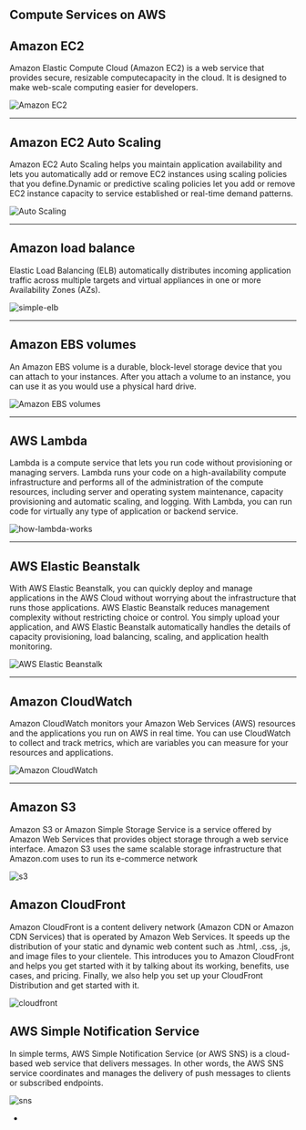  Compute Services on AWS
 -------





Amazon EC2 
---

Amazon Elastic Compute Cloud (Amazon EC2) is a web service that provides secure, resizable computecapacity in the cloud. It is designed to make web-scale computing easier for developers.


![Amazon EC2 ](https://user-images.githubusercontent.com/106643382/204760846-a19b5067-e692-4765-97ed-775f7f0b3b60.png "Amazon EC2 ")


---

Amazon EC2 Auto Scaling
---

Amazon EC2 Auto Scaling helps you maintain application availability and lets you automatically add or remove EC2 instances using scaling policies that you define.Dynamic or predictive scaling policies let you add or remove EC2 instance capacity to service established or real-time  demand patterns.


![Auto Scaling](https://user-images.githubusercontent.com/106643382/204759657-afba18d1-4640-4c73-84e3-1557dbcc3a52.png "Auto Scaling")



---

Amazon load balance 
---

Elastic Load Balancing (ELB) automatically distributes incoming application traffic across multiple targets and virtual appliances in one or more Availability Zones (AZs).

![simple-elb](https://user-images.githubusercontent.com/106643382/204757362-5f0a0882-a128-4889-a7eb-85da284c0dcf.png "simple-elb")

---

Amazon EBS volumes
---


An Amazon EBS volume is a durable, block-level storage device that you can attach to your instances. After you attach a volume to an instance, you can use it as you would use a physical hard drive.


![Amazon EBS volumes](https://user-images.githubusercontent.com/106643382/204763285-9554b2dd-fe7b-433c-8ed8-65c4f91da327.png "Amazon EBS volumes")

---

AWS Lambda
---

Lambda is a compute service that lets you run code without provisioning or managing servers. Lambda runs your code on a high-availability compute infrastructure and performs all of the administration of the compute resources, including server and operating system maintenance, capacity provisioning and automatic scaling, and logging. With Lambda, you can run code for virtually any type of application or backend service.

![how-lambda-works](https://user-images.githubusercontent.com/106643382/204767731-c5445f9c-c5ef-4188-82f1-a9aa100ace6f.jpg "how-lambda-works")

---


AWS Elastic Beanstalk
---

With AWS Elastic Beanstalk, you can quickly deploy and manage applications in the AWS Cloud without worrying about the infrastructure that runs those applications. AWS Elastic Beanstalk reduces management complexity without restricting choice or control. You simply upload your application, and AWS Elastic Beanstalk automatically handles the details of capacity provisioning, load balancing, scaling, and application health monitoring.

![AWS Elastic Beanstalk](https://user-images.githubusercontent.com/106643382/204771193-14202a2f-77e5-403e-b516-ae9523e967c5.png "AWS Elastic Beanstalk")


---


Amazon CloudWatch
---

Amazon CloudWatch monitors your Amazon Web Services (AWS) resources and the applications you run on AWS in real time. You can use CloudWatch to collect and track metrics, which are variables you can measure for your resources and applications.
 
![Amazon CloudWatch](https://user-images.githubusercontent.com/106643382/204772060-fc6d0648-dc53-4a4f-bdba-2644d42ca6aa.png "Amazon CloudWatch")

---
Amazon S3
---


Amazon S3 or Amazon Simple Storage Service is a service offered by Amazon Web Services that provides object storage through a web service interface. Amazon S3 uses the same scalable storage infrastructure that Amazon.com uses to run its e-commerce network

![s3](https://user-images.githubusercontent.com/106643382/205498239-69c8c675-9bc3-457c-8e09-957dd429105b.png "s3")


Amazon CloudFront
---

Amazon CloudFront is a content delivery network (Amazon CDN or Amazon CDN Services) that is operated by Amazon Web Services. It speeds up the distribution of your static and dynamic web content such as .html, .css, .js, and image files to your clientele. This introduces you to Amazon CloudFront and helps you get started with it by talking about its working, benefits, use cases, and pricing. Finally, we also help you set up your CloudFront Distribution and get started with it.



![cloudfront](https://user-images.githubusercontent.com/106643382/205494395-b6e763ba-07db-4216-8b05-03b34c99b0e8.jpeg "cloudfront")


AWS Simple Notification Service
---


In simple terms, AWS Simple Notification Service (or AWS SNS) is a cloud-based web service that delivers messages. In other words, the AWS SNS service coordinates and manages the delivery of push messages to clients or subscribed endpoints.


![sns](https://user-images.githubusercontent.com/106643382/205494970-10ec8889-af2a-4d1d-b239-29097170f2ee.png "sns")

-




































